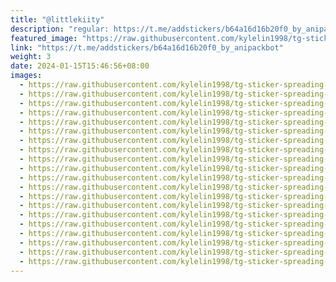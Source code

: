 ```yaml
---
title: "@littlekiity"
description: "regular: https://t.me/addstickers/b64a16d16b20f0_by_anipackbot"
featured_image: "https://raw.githubusercontent.com/kylelin1998/tg-sticker-spreading-worldwide-images/main/img/9d8151af-4e8b-4c54-89a2-d7456da1073c.jpg"
link: "https://t.me/addstickers/b64a16d16b20f0_by_anipackbot"
weight: 3
date: 2024-01-15T15:46:56+08:00
images:
  - https://raw.githubusercontent.com/kylelin1998/tg-sticker-spreading-worldwide-images/main/img/9d8151af-4e8b-4c54-89a2-d7456da1073c.jpg
  - https://raw.githubusercontent.com/kylelin1998/tg-sticker-spreading-worldwide-images/main/img/0c74e9a0-1df1-416d-a55a-6217de56b601.jpg
  - https://raw.githubusercontent.com/kylelin1998/tg-sticker-spreading-worldwide-images/main/img/4fa281df-bd62-47d7-a8c8-9d305af8ae83.jpg
  - https://raw.githubusercontent.com/kylelin1998/tg-sticker-spreading-worldwide-images/main/img/df6f576c-71e4-4f87-aee1-86293e509854.jpg
  - https://raw.githubusercontent.com/kylelin1998/tg-sticker-spreading-worldwide-images/main/img/281b6daf-677c-4429-b5dd-d098a893c7c0.jpg
  - https://raw.githubusercontent.com/kylelin1998/tg-sticker-spreading-worldwide-images/main/img/e0e4fc96-56ba-4fbe-babb-e5dca29c99e4.jpg
  - https://raw.githubusercontent.com/kylelin1998/tg-sticker-spreading-worldwide-images/main/img/abfd1b4d-ad6a-4c9c-83db-594452db3490.jpg
  - https://raw.githubusercontent.com/kylelin1998/tg-sticker-spreading-worldwide-images/main/img/b9b83ba3-920a-43cd-b7af-bf766b1aadca.jpg
  - https://raw.githubusercontent.com/kylelin1998/tg-sticker-spreading-worldwide-images/main/img/fe7e1ce8-3826-4009-9453-1ef07dda3cea.jpg
  - https://raw.githubusercontent.com/kylelin1998/tg-sticker-spreading-worldwide-images/main/img/def57db2-fd4e-46b2-9f66-90b8e5ba0e83.jpg
  - https://raw.githubusercontent.com/kylelin1998/tg-sticker-spreading-worldwide-images/main/img/521dcdd3-1cda-4269-b0c4-d9c0e3ad68be.jpg
  - https://raw.githubusercontent.com/kylelin1998/tg-sticker-spreading-worldwide-images/main/img/a9e98cc6-5720-4fdb-ad4c-6b8c76d71d54.jpg
  - https://raw.githubusercontent.com/kylelin1998/tg-sticker-spreading-worldwide-images/main/img/e62a469a-6abb-41af-b3e3-9f6362f84e78.jpg
  - https://raw.githubusercontent.com/kylelin1998/tg-sticker-spreading-worldwide-images/main/img/747119e0-d015-4057-98d0-c68c35c71197.jpg
  - https://raw.githubusercontent.com/kylelin1998/tg-sticker-spreading-worldwide-images/main/img/a5fefa8d-b393-4a53-aeb3-1926a19717b1.jpg
  - https://raw.githubusercontent.com/kylelin1998/tg-sticker-spreading-worldwide-images/main/img/59c0429f-0525-4293-8202-6b5d59c737ae.jpg
  - https://raw.githubusercontent.com/kylelin1998/tg-sticker-spreading-worldwide-images/main/img/0acf6a19-a52f-422f-b7f7-d5ce71cc8cdc.jpg
  - https://raw.githubusercontent.com/kylelin1998/tg-sticker-spreading-worldwide-images/main/img/8481437f-6469-44c3-b698-712d6158b0c3.jpg
  - https://raw.githubusercontent.com/kylelin1998/tg-sticker-spreading-worldwide-images/main/img/b8df0289-bca9-4382-aa22-d9c97bee1685.jpg
  - https://raw.githubusercontent.com/kylelin1998/tg-sticker-spreading-worldwide-images/main/img/da94edb4-a327-4bfc-afbb-8e23416a98c3.jpg
---
```

